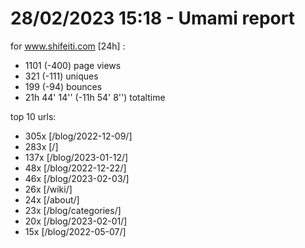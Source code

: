 # 28/02/2023 15:18 - Umami report
for www.shifeiti.com [24h] :

 - 1101 (-400) page views
 - 321 (-111) uniques
 - 199 (-94) bounces
 - 21h 44' 14'' (-11h 54' 8'') totaltime


top 10 urls:
 - 305x [/blog/2022-12-09/]
 - 283x [/]
 - 137x [/blog/2023-01-12/]
 - 48x [/blog/2022-12-22/]
 - 46x [/blog/2023-02-03/]
 - 26x [/wiki/]
 - 24x [/about/]
 - 23x [/blog/categories/]
 - 20x [/blog/2023-02-01/]
 - 15x [/blog/2022-05-07/]


